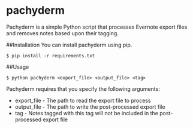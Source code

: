 pachyderm
===
Pachyderm is a simple Python script that processes Evernote export files and removes notes based upon their tagging.

##Installation
You can install pachyderm using pip.

    $ pip install -r requirements.txt

##Usage

    $ python pachyderm <export_file> <output_file> <tag>
    
Pachyderm requires that you specify the following arguments:

* export_file - The path to read the export file to process
* output_file - The path to write the post-processed export file
* tag - Notes tagged with this tag will not be included in the post-processed export file
